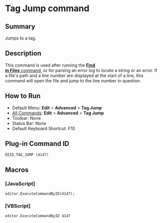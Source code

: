 # Tag Jump command

## Summary

Jumps to a tag.

## Description

This command is used after running the [**Find**\
**in Files** command](../search/grep), or for parsing an error log to locate a string or an error. If
a file's path and a line number are displayed at the start of a line, this command will open the file and jump to the line
number in question.

## How to Run

- Default Menu: **Edit** \> **Advanced** \> **Tag Jump**
- [All Commands](../tools/all_commands): **Edit** \> **Advanced**
\> **Tag Jump**
- Toolbar: None
- Status Bar: None
- Default Keyboard Shortcut: F10

## Plug-in Command ID

```
EEID_TAG_JUMP (4147)```

## Macros

### \[JavaScript\]

```
editor.ExecuteCommandByID(4147);
```

### \[VBScript\]

```
editor.ExecuteCommandByID 4147
```
